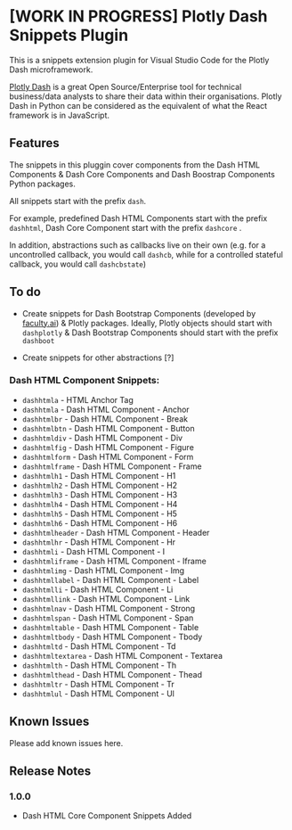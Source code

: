 # [**WORK IN PROGRESS**] Plotly Dash Snippets Plugin 

This is a snippets extension plugin for Visual Studio Code for the Plotly Dash microframework.

[Plotly Dash](https://plotly.com/dash/) is a great Open Source/Enterprise tool for technical business/data analysts to share their data within their organisations. Plotly Dash in Python can be considered as the equivalent of what the React framework is in JavaScript.

## Features

The snippets in this pluggin cover components from the Dash HTML Components & Dash Core Components and Dash Boostrap Components Python packages.

All snippets start with the prefix `dash`. 

For example, predefined Dash HTML Components start with the prefix `dashhtml`, Dash Core Component start with the prefix `dashcore` .

In addition, abstractions such as callbacks live on their own (e.g. for a uncontrolled callback, you would call `dashcb`, while for a controlled stateful callback, you would call `dashcbstate`)

## To do

- Create snippets for Dash Bootstrap Components (developed by [faculty.ai](https://faculty.ai)) & Plotly packages. Ideally, Plotly objects should start with `dashplotly` & Dash Bootstrap Components should start with the prefix `dashboot` 

- Create snippets for other abstractions [?] 

### Dash HTML Component Snippets:

- `dashhtmla` - HTML Anchor Tag
- `dashhtmla` - Dash HTML Component - Anchor
- `dashhtmlbr` - Dash HTML Component - Break 
- `dashhtmlbtn` - Dash HTML Component - Button 
- `dashhtmldiv` - Dash HTML Component - Div 
- `dashhtmlfig` - Dash HTML Component - Figure 
- `dashhtmlform` - Dash HTML Component - Form 
- `dashhtmlframe` - Dash HTML Component - Frame 
- `dashhtmlh1` - Dash HTML Component - H1 
- `dashhtmlh2` - Dash HTML Component - H2 
- `dashhtmlh3` - Dash HTML Component - H3 
- `dashhtmlh4` - Dash HTML Component - H4 
- `dashhtmlh5` - Dash HTML Component - H5 
- `dashhtmlh6` - Dash HTML Component - H6 
- `dashhtmlheader` - Dash HTML Component - Header 
- `dashhtmlhr` - Dash HTML Component - Hr 
- `dashhtmli` - Dash HTML Component - I 
- `dashhtmliframe` - Dash HTML Component - Iframe 
- `dashhtmlimg` - Dash HTML Component - Img 
- `dashhtmllabel` - Dash HTML Component - Label 
- `dashhtmlli` - Dash HTML Component - Li 
- `dashhtmllink` - Dash HTML Component - Link 
- `dashhtmlnav` - Dash HTML Component - Strong 
- `dashhtmlspan` - Dash HTML Component - Span 
- `dashhtmltable` - Dash HTML Component - Table 
- `dashhtmltbody` - Dash HTML Component - Tbody 
- `dashhtmltd` - Dash HTML Component - Td 
- `dashhtmltextarea` - Dash HTML Component - Textarea 
- `dashhtmlth` - Dash HTML Component - Th 
- `dashhtmlthead` - Dash HTML Component - Thead 
- `dashhtmltr` - Dash HTML Component - Tr 
- `dashhtmlul` - Dash HTML Component - Ul

## Known Issues

Please add known issues here. 

## Release Notes

### 1.0.0
- Dash HTML Core Component Snippets Added
